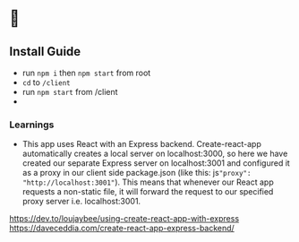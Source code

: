 # :eggplant:

## Install Guide
- run `npm i` then `npm start` from root
- `cd` to `/client`
- run `npm start` from /client
- 
### Learnings

* This app uses React with an Express backend. Create-react-app automatically creates a local server on localhost:3000, so here we have created our separate Express server on localhost:3001 and configured it as a proxy in our client side package.json (like this: js`"proxy": "http://localhost:3001"`). This means that whenever our React app requests a non-static file, it will forward the request to our specified proxy server i.e. localhost:3001.

https://dev.to/loujaybee/using-create-react-app-with-express
https://daveceddia.com/create-react-app-express-backend/
